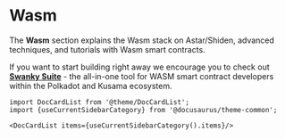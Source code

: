# Wasm

The **Wasm** section explains the Wasm stack on Astar/Shiden, advanced techniques, and tutorials with Wasm smart contracts.

If you want to start building right away we encourage you to check out [**Swanky Suite**](sc-dev/tools/swanky) - the all-in-one tool for WASM smart contract developers within the Polkadot and Kusama ecosystem. 

```mdx-code-block
import DocCardList from '@theme/DocCardList';
import {useCurrentSidebarCategory} from '@docusaurus/theme-common';

<DocCardList items={useCurrentSidebarCategory().items}/>
```
